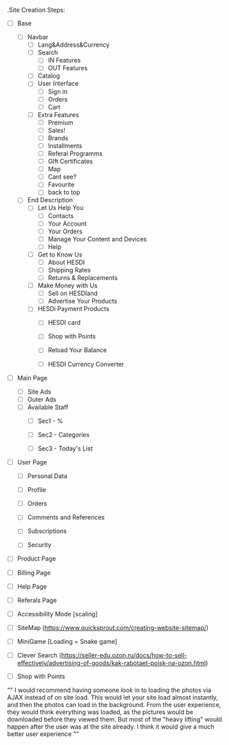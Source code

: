 .Site Creation Steps:
- [ ] Base
	- [ ] Navbar
		- [ ] Lang&Address&Currency
		- [ ] Search
			- [ ] IN Features
			- [ ] OUT Features
		- [ ] Catalog
		- [ ] User Interface
			- [ ] Sign in
			- [ ] Orders
			- [ ] Cart
		- [ ] Extra Features
			- [ ] Premium
			- [ ] Sales!
			- [ ] Brands
			- [ ] Installments
			- [ ] Referal Programms
			- [ ] GIft Certificates
			- [ ] Map
			- [ ] Cant see?
			- [ ] Favourite
			- [ ] back to top
	- [ ] End Description
		- [ ] Let Us Help You
			- [ ] Contacts
			- [ ] Your Account
			- [ ] Your Orders
			- [ ] Manage Your Content and Devices
			- [ ] Help
		- [ ] Get to Know Us
			- [ ] About HESDI
			- [ ] Shipping Rates
			- [ ] Returns & Replacements
		- [ ] Make Money with Us
			- [ ] Sell on HESDIand
			- [ ] Advertise Your Products
		- [ ] HESDi Payment Products
			- [ ] HESDI card
			- [ ] Shop with Points
			- [ ] Reload Your Balance
			- [ ] HESDI Currency Converter



- [ ] Main Page
	- [ ] Site Ads
	- [ ] Outer Ads
	- [ ] Available Staff
		- [ ] Sec1 - %
		- [ ] Sec2 - Categories
		- [ ] Sec3 - Today's List



- [ ] User Page
	- [ ] Personal Data
	- [ ] Profile
	- [ ] Orders
	- [ ] Comments and References
	- [ ] Subscriptions
	- [ ] Security



- [ ] Product Page
- [ ] Billing Page
- [ ] Help Page
- [ ] Referals Page



- [ ] Accessibility Mode [scaling]
- [ ] SiteMap (https://www.quicksprout.com/creating-website-sitemap/)
- [ ] MiniGame [Loading = Snake game]
- [ ] Clever Search (https://seller-edu.ozon.ru/docs/how-to-sell-effectively/advertising-of-goods/kak-rabotaet-poisk-na-ozon.html)
- [ ] Shop with Points



"" I would recommend having someone look in to loading the photos via AJAX instead of on site load. This would let your site load almost instantly, and then the photos can load in the background. From the user experience, they would think everything was loaded, as the pictures would be downloaded before they viewed them. But most of the "heavy lifting" would happen after the user was at the site already. I think it would give a much better user experience ""